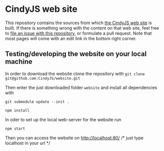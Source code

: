 # CindyJS web site

This repository contains the sources from which
[the CindyJS web site](http://cindyjs.org/) is built.
If there is something wrong with the content on that web site,
feel free to
[file an issue with this repository](https://github.com/CindyJS/website/issues),
or formulate a pull request.
Note that most pages will come with an edit link in the bottom right corner.

## Testing/developing the website on your local machine

In order to download the website clone the repository with
`git clone git@github.com:CindyJS/website.git`

Then enter the just downloaded folder `website` and install all dependencies with

`git submodule update --init .`

`npm install`

In oder to set up the local web-server for the website run

`npm start`

Then you can access the website on [http://localhost:80/](http://localhost/)
/* just type localhost in your url */

